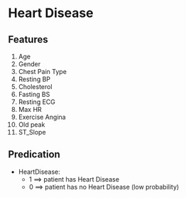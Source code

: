 # Heart Disease

  ## Features
  1. Age
  2. Gender
  3. Chest Pain Type
  4. Resting BP
  5. Cholesterol
  6. Fasting BS
  7. Resting ECG
  8. Max HR
  9. Exercise Angina
  10. Old peak
  11. ST_Slope

  ## Predication
  * HeartDisease: 
    - 1 ==> patient has Heart Disease
    - 0 ==> patient has no Heart Disease (low probability)